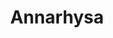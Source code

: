 ---
title: Annarhysa
github: https://github.com/Annarhysa
mode: dark
transition: 1s
score: 73.8
archetype:
- Little Bit of Everything
---